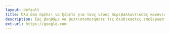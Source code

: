 ```yaml
---
layout: default
title: Όλα όσα πρέπει να ξέρετε για τους νέους περιβαλλοντικούς κανονισμούς της ΕΕ
description: Σας βοηθάμε να βελτιστοποιήσετε τις διαδικασίες επεξεργασίας νερού και να διαχειριστείτε τη μονάδα σας με πιο αποτελεσματικό και βιώσιμο τρόπο ενόψει των ολοένα και πιο αυστηρών κανονισμών.
ext-url: https://google.com
---
```

